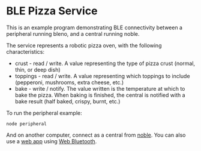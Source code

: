 # BLE Pizza Service

This is an example program demonstrating BLE connectivity between a peripheral running bleno, and a central running noble.

The service represents a robotic pizza oven, with the following characteristics:

-   crust - read / write. A value representing the type of pizza crust (normal, thin, or deep dish)
-   toppings - read / write. A value representing which toppings to include (pepperoni, mushrooms, extra cheese, etc.)
-   bake - write / notify. The value written is the temperature at which to bake the pizza. When baking is finished, the central is notified with a bake result (half baked, crispy, burnt, etc.)

To run the peripheral example:

    node peripheral

And on another computer, connect as a central from [noble](https://github.com/sandeepmistry/noble/tree/master/examples/pizza).
You can also use a [web app](http://strangesast.github.io/bleno-web-pizza-example) using [Web Bluetooth](https://developers.google.com/web/updates/2015/07/interact-with-ble-devices-on-the-web).
